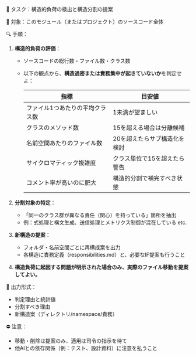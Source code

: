 🎯 タスク：構造的負荷の検出と構造分割の提案

🧠 対象：このモジュール（またはプロジェクト）のソースコード全体

🔍 手順：

1. **構造的負荷の評価**：
   - ソースコードの総行数・ファイル数・クラス数
   - 以下の観点から、**構造過密または責務集中が起きていないか**を判定せよ：

     | 指標                     | 目安値                         |
     |--------------------------|--------------------------------|
     | ファイル1つあたりの平均クラス数 | 1未満が望ましい                   |
     | クラスのメソッド数        | 15を超える場合は分離候補         |
     | 名前空間あたりのファイル数 | 20を超えたらサブ構造化を検討     |
     | サイクロマティック複雑度  | クラス単位で15を超えたら警告     |
     | コメント率が高いのに肥大  | 構造的分割で補完すべき状態        |

2. **分割対象の特定**：
   - 「同一のクラス群が異なる責任（関心）を持っている」箇所を抽出
   - 例：式処理と構文生成、送信処理とメトリクス制御が混在している etc.

3. **新構造の提案**：
   - フォルダ・名前空間ごとに再構成案を出力
   - 各構造に責務定義（responsibilities.md）と、必要なIF提案も行うこと

4. **構造負荷に起因する問題が明示された場合のみ、実際のファイル移動を提案してよい。**

📄 出力形式：
- 判定理由と統計値
- 分割すべき理由
- 新構造案（ディレクトリ/namespace/責務）

⛔ 注意：
- 移動・削除は提案のみ、適用は司令の指示を待て
- 他AIとの依存関係（例：テスト、設計資料）に注意を払うこと
